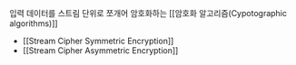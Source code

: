 
입력 데이터를 스트림 단위로 쪼개어 암호화하는 [[암호화 알고리즘(Cypotographic algorithms)]]

+ [[Stream Cipher Symmetric Encryption]]
+ [[Stream Cipher Asymmetric Encryption]]
